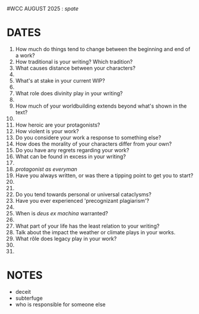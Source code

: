 #WCC AUGUST 2025 : *spate*
<!-- Atra-ḫasīs -->

# DATES
1. How much do things tend to change between the beginning and end of a work?
2. How traditional is your writing? Which tradition?
3. What causes distance between your characters?
4. 
5. What's at stake in your current WIP?
6. 
7. What role does divinity play in your writing?
8. 
9. How much of your worldbuilding extends beyond what's shown in the text?
10. 
11. How heroic are your protagonists?
12. How violent is your work?
13. Do you considere your work a response to something else?
14. How does the morality of your characters differ from your own?
15. Do you have any regrets regarding your work?
16. What can be found in excess in your writing?
17. 
18. *protagonist as everyman*
19. Have you always written, or was there a tipping point to get you to start?
20. 
21. 
22. Do you tend towards personal or universal cataclysms?
23. Have you ever experienced 'precognizant plagiarism'?
24. 
25. When is *deus ex machina* warranted?
26. 
27. What part of your life has the least relation to your writing?
28. Talk about the impact the weather or climate plays in your works.
29. What rôle does legacy play in your work?
30. 
31. 

# NOTES
- deceit
- subterfuge
- who is responsible for someone else
